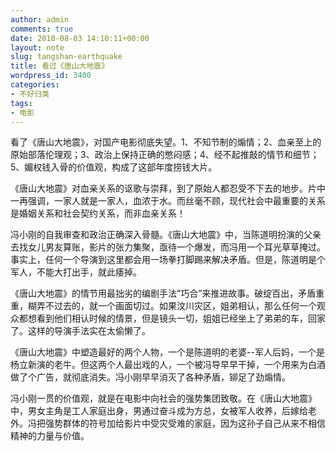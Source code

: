 ```yaml
---
author: admin
comments: true
date: 2010-08-03 14:10:11+00:00
layout: note
slug: tangshan-earthquake
title: 看过《唐山大地震》
wordpress_id: 3400
categories:
- 不好归类
tags:
- 电影
---
```


看了《唐山大地震》，对国产电影彻底失望。1、不知节制的煽情；2、血亲至上的原始部落伦理观；3、政治上保持正确的憋闷感；4、经不起推敲的情节和细节；5、媚权钱入骨的价值观，构成了这部年度捞钱大片。 

《唐山大地震》对血亲关系的讴歌与崇拜，到了原始人都忍受不下去的地步。片中一再强调，一家人就是一家人，血浓于水。而丝毫不顾，现代社会中最重要的关系是婚姻关系和社会契约关系，而非血亲关系！  

冯小刚的自我审查和政治正确深入骨髓。《唐山大地震》中，当陈道明扮演的父亲去找女儿男友算账，影片的张力集聚，亟待一个爆发，而冯用一个耳光草草掩过。事实上，任何一个导演到这里都会用一场拳打脚踢来解决矛盾。但是，陈道明是个军人，不能大打出手，就此痿掉。

《唐山大地震》的情节用最拙劣的编剧手法“巧合”来推进故事。破绽百出，矛盾重重，糊弄不过去的，就一个画面切过。如果汶川灾区，姐弟相认，那么任何一个观众都想看到他们相认时候的情景，但是镜头一切，姐姐已经坐上了弟弟的车，回家了。这样的导演手法实在太偷懒了。 

《唐山大地震》中塑造最好的两个人物，一个是陈道明的老婆--军人后妈，一个是杨立新演的老牛。但这两个人最出戏的人，一个被冯导早早干掉，一个用来为白酒做了个广告，就彻底消失。冯小刚早早消灭了各种矛盾，铆足了劲煽情。 

冯小刚一贯的价值观，就是在电影中向社会的强势集团致敬。在《唐山大地震》中，男女主角是工人家庭出身，男通过奋斗成为方总，女被军人收养，后嫁给老外。冯把强势群体的符号加给影片中受灾受难的家庭，因为这孙子自己从来不相信精神的力量与价值。
